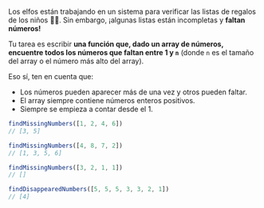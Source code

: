 Los elfos están trabajando en un sistema para verificar las listas de regalos de los niños 👧👦. Sin embargo, ¡algunas listas están incompletas y **faltan números!**

Tu tarea es escribir **una función que, dado un array de números, encuentre todos los números que faltan entre 1 y `n`** (donde `n` es el tamaño del array o el número más alto del array).

Eso sí, ten en cuenta que:

- Los números pueden aparecer más de una vez y otros pueden faltar.
- El array siempre contiene números enteros positivos.
- Siempre se empieza a contar desde el 1.

```javascript
findMissingNumbers([1, 2, 4, 6])
// [3, 5]

findMissingNumbers([4, 8, 7, 2])
// [1, 3, 5, 6]

findMissingNumbers([3, 2, 1, 1])
// []

findDisappearedNumbers([5, 5, 5, 3, 3, 2, 1])
// [4]
```